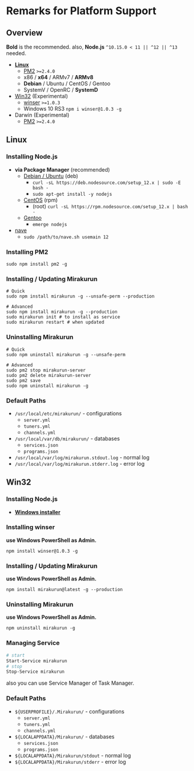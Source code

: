 # Remarks for Platform Support

## Overview

**Bold** is the recommended. also, **Node.js** `^10.15.0 < 11 || ^12 || ^13` needed.

* [**Linux**](#linux)
  * [PM2](http://pm2.keymetrics.io/) `>=2.4.0`
  * x86 / **x64** / ARMv7 / **ARMv8**
  * **Debian** / Ubuntu / CentOS / Gentoo
  * SystemV / OpenRC / **SystemD**
* [Win32](#win32) (Experimental)
  * [winser](https://github.com/jfromaniello/winser) `>=1.0.3`
  * Windows 10 RS3 `npm i winser@1.0.3 -g`
* Darwin (Experimental)
  * [PM2](http://pm2.keymetrics.io/) `>=2.4.0`

## Linux

### Installing Node.js

* **via Package Manager** (recommended)
  * [Debian / Ubuntu](https://github.com/nodesource/distributions/blob/master/README.md#deb) (deb)
    * `curl -sL https://deb.nodesource.com/setup_12.x | sudo -E bash -`
    * `sudo apt-get install -y nodejs`
  * [CentOS](https://github.com/nodesource/distributions/blob/master/README.md#rpm) (rpm)
    * (root) `curl -sL https://rpm.nodesource.com/setup_12.x | bash -`
  * [Gentoo](https://nodejs.org/en/download/package-manager/#gentoo)
    * `emerge nodejs`
* [nave](https://github.com/isaacs/nave)
  * `sudo /path/to/nave.sh usemain 12`

### Installing PM2

```
sudo npm install pm2 -g
```

### Installing / Updating Mirakurun

```
# Quick
sudo npm install mirakurun -g --unsafe-perm --production

# Advanced
sudo npm install mirakurun -g --production
sudo mirakurun init # to install as service
sudo mirakurun restart # when updated
```

### Uninstalling Mirakurun

```
# Quick
sudo npm uninstall mirakurun -g --unsafe-perm

# Advanced
sudo pm2 stop mirakurun-server
sudo pm2 delete mirakurun-server
sudo pm2 save
sudo npm uninstall mirakurun -g
```

### Default Paths

* `/usr/local/etc/mirakurun/` - configurations
  * `server.yml`
  * `tuners.yml`
  * `channels.yml`
* `/usr/local/var/db/mirakurun/` - databases
  * `services.json`
  * `programs.json`
* `/usr/local/var/log/mirakurun.stdout.log` - normal log
* `/usr/local/var/log/mirakurun.stderr.log` - error log

## Win32

### Installing Node.js

* [**Windows installer**](https://nodejs.org/en/download/)

### Installing winser

**use Windows PowerShell as Admin.**

```
npm install winser@1.0.3 -g
```

### Installing / Updating Mirakurun

**use Windows PowerShell as Admin.**

```
npm install mirakurun@latest -g --production
```

### Uninstalling Mirakurun

**use Windows PowerShell as Admin.**

```
npm uninstall mirakurun -g
```

### Managing Service

```sh
# start
Start-Service mirakurun
# stop
Stop-Service mirakurun
```

also you can use Service Manager of Task Manager.

### Default Paths

* `${USERPROFILE}/.Mirakurun/` - configurations
  * `server.yml`
  * `tuners.yml`
  * `channels.yml`
* `${LOCALAPPDATA}/Mirakurun/` - databases
  * `services.json`
  * `programs.json`
* `${LOCALAPPDATA}/Mirakurun/stdout` - normal log
* `${LOCALAPPDATA}/Mirakurun/stderr` - error log
